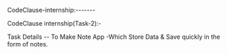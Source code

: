 
CodeClause-internship:-------

CodeClause internship(Task-2):-

Task Details -- To Make Note App -Which Store Data & Save quickly in the form of notes.




